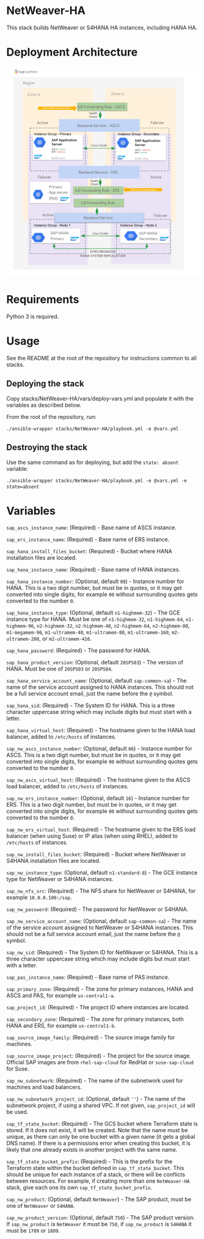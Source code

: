 # NetWeaver-HA

This stack builds NetWeaver or S4HANA HA instances, including HANA HA.

# Deployment Architecture

![NetWeaver-HA](./images/ha.png)

# Requirements

Python 3 is required.

# Usage

See the README at the root of the repository for instructions common to all stacks.

## Deploying the stack

Copy stacks/NetWeaver-HA/vars/deploy-vars.yml and populate it with the variables as described below.

From the root of the repository, run:

```
./ansible-wrapper stacks/NetWeaver-HA/playbook.yml -e @vars.yml
```

## Destroying the stack

Use the same command as for deploying, but add the `state: absent` variable:

```
./ansible-wrapper stacks/NetWeaver-HA/playbook.yml -e @vars.yml -e state=absent
```

# Variables

`sap_ascs_instance_name`: (Required) - Base name of ASCS instance.

`sap_ers_instance_name`: (Required) - Base name of ERS instance.

`sap_hana_install_files_bucket`: (Required) - Bucket where HANA installation files are located.

`sap_hana_instance_name`: (Required) - Base name of HANA instances.

`sap_hana_instance_number`: (Optional, default `00`) - Instance number for HANA. This is a two digit number, but must be in quotes, or it may get converted into single digits, for example `00` without surrounding quotes gets converted to the number `0`.

`sap_hana_instance_type`: (Optional, default `n1-highmem-32`) - The GCE instance type for HANA. Must be one of `n1-highmem-32`, `n1-highmem-64`, `n1-highmem-96`, `n2-highmem-32`, `n2-highmem-48`, `n2-highmem-64`, `n2-highmem-80`, `m1-megamem-96`, `m1-ultramem-40`, `m1-ultramem-80`, `m1-ultramem-160`, `m2-ultramem-208`, or `m2-ultramem-416`.

`sap_hana_password`: (Required) - The password for HANA.

`sap_hana_product_version`: (Optional, default `20SPS03`) - The version of HANA. Must be one of `20SPS03` or `20SPS04`.

`sap_hana_service_account_name`: (Optional, default `sap-common-sa`) - The name of the service account assigned to HANA instances. This should not be a full service account email, just the name before the `@` symbol.

`sap_hana_sid`: (Required) - The System ID for HANA. This is a three character uppercase string which may include digits but must start with a letter.

`sap_hana_virtual_host`: (Required) - The hostname given to the HANA load balancer, added to `/etc/hosts` of instances.

`sap_nw_ascs_instance_number`: (Optional, default `06`) - Instance number for ASCS. This is a two digit number, but must be in quotes, or it may get converted into single digits, for example `00` without surrounding quotes gets converted to the number `0`.

`sap_nw_ascs_virtual_host`: (Required) - The hostname given to the ASCS load balancer, added to `/etc/hosts` of instances.

`sap_nw_ers_instance_number`: (Optional, default `16`) - Instance number for ERS. This is a two digit number, but must be in quotes, or it may get converted into single digits, for example `00` without surrounding quotes gets converted to the number `0`.

`sap_nw_ers_virtual_host`: (Required) - The hostname given to the ERS load balancer (when using Suse) or IP alias (when using RHEL), added to `/etc/hosts` of instances.

`sap_nw_install_files_bucket`: (Required) - Bucket where NetWeaver or S4HANA installation files are located.

`sap_nw_instance_type`: (Optional, default `n1-standard-8`) - The GCE instance type for NetWeaver or S4HANA instances.

`sap_nw_nfs_src`: (Required) - The NFS share for NetWeaver or S4HANA, for example `10.0.0.100:/sap`.

`sap_nw_password`: (Required) - The password for NetWeaver or S4HANA.

`sap_nw_service_account_name`: (Optional, default `sap-common-sa`) - The name of the service account assigned to NetWeaver or S4HANA instances. This should not be a full service account email, just the name before the `@` symbol.

`sap_nw_sid`: (Required) - The System ID for NetWeaver or S4HANA. This is a three character uppercase string which may include digits but must start with a letter.

`sap_pas_instance_name`: (Required) - Base name of PAS instance.

`sap_primary_zone`: (Required) - The zone for primary instances, HANA and ASCS and PAS, for example `us-central1-a`.

`sap_project_id`: (Required) - The project ID where instances are located.

`sap_secondary_zone`: (Required) - The zone for primary instances, both HANA and ERS, for example `us-central1-b`.

`sap_source_image_family`: (Required) - The source image family for machines.

`sap_source_image_project`: (Required) - The project for the source image. Official SAP images are from `rhel-sap-cloud` for RedHat or `suse-sap-cloud` for Suse.

`sap_nw_subnetwork`: (Required) - The name of the subnetwork used for machines and load balancers.

`sap_nw_subnetwork_project_id`: (Optional, default `''`) - The name of the subnetwork project, if using a shared VPC. If not given, `sap_project_id` will be used.

`sap_tf_state_bucket`: (Required) - The GCS bucket where Terraform state is stored. If it does not exist, it will be created. Note that the name must be unique, as there can only be one bucket with a given name (it gets a global DNS name). If there is a permissions error when creating this bucket, it is likely that one already exists in another project with the same name.

`sap_tf_state_bucket_prefix`: (Required) - This is the prefix for the Terraform state within the bucket defined in `sap_tf_state_bucket`. This should be unique for each instance of a stack, or there will be conflicts between resources. For example, if creating more than one `NetWeaver-HA` stack, give each one its own `sap_tf_state_bucket_prefix`.

`sap_nw_product`: (Optional, default `NetWeaver`) - The SAP product, must be one of `NetWeaver` or `S4HANA`.

`sap_nw_product_version`: (Optional, default `750`) - The SAP product version. If `sap_nw_product` is `NetWeaver` it must be `750`, if `sap_nw_product` is `S4HANA` it must be `1709` or `1809`.
